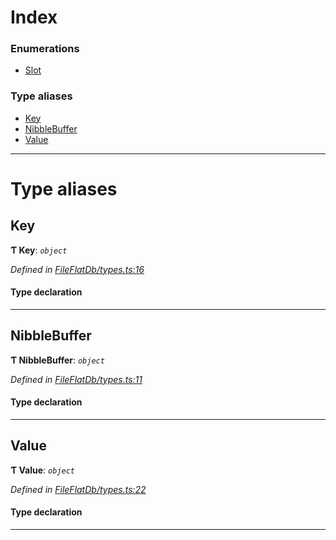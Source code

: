 

# Index

### Enumerations

* [Slot](../enums/_fileflatdb_types_.slot.md)

### Type aliases

* [Key](_fileflatdb_types_.md#key)
* [NibbleBuffer](_fileflatdb_types_.md#nibblebuffer)
* [Value](_fileflatdb_types_.md#value)

---

# Type aliases

<a id="key"></a>

##  Key

**Ƭ Key**: *`object`*

*Defined in [FileFlatDb/types.ts:16](https://github.com/polkadot-js/common/blob/fbd6c1e/packages/db/src/FileFlatDb/types.ts#L16)*

#### Type declaration

___
<a id="nibblebuffer"></a>

##  NibbleBuffer

**Ƭ NibbleBuffer**: *`object`*

*Defined in [FileFlatDb/types.ts:11](https://github.com/polkadot-js/common/blob/fbd6c1e/packages/db/src/FileFlatDb/types.ts#L11)*

#### Type declaration

___
<a id="value"></a>

##  Value

**Ƭ Value**: *`object`*

*Defined in [FileFlatDb/types.ts:22](https://github.com/polkadot-js/common/blob/fbd6c1e/packages/db/src/FileFlatDb/types.ts#L22)*

#### Type declaration

___

